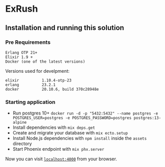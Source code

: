 # ExRush

## Installation and running this solution

  ### Pre Requirements 

  ```
  Erlang OTP 21+
  Elixir 1.9 + 
  Docker (one of the latest versions)
  ```

  Versions used for develpment:

  ```
  elixir          1.10.4-otp-23   
  erlang          23.2.1        
  docker          20.10.6, build 370c28948e
  ``` 

### Starting application

  * Run postgres 10+ `docker run -d -p "5432:5432" --name postgres -e POSTGRES_USER=postgres -e POSTGRES_PASSWORD=postgres postgres:13-alpine`
  * Install dependencies with `mix deps.get`
  * Create and migrate your database with `mix ecto.setup`
  * Install Node.js dependencies with `npm install` inside the `assets` directory
  * Start Phoenix endpoint with `mix phx.server`

Now you can visit [`localhost:4000`](http://localhost:4000) from your browser.




